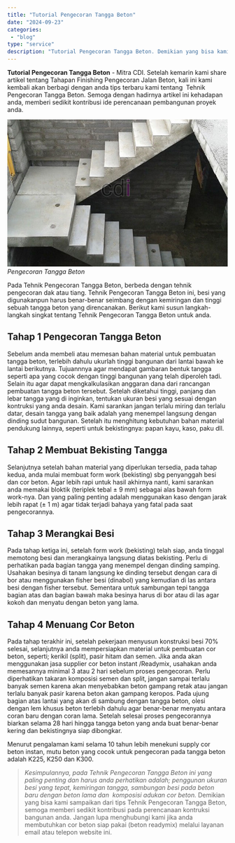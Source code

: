 ```yaml
---
title: "Tutorial Pengecoran Tangga Beton"
date: "2024-09-23"
categories:
 - "blog"
type: "service"
description: "Tutorial Pengecoran Tangga Beton. Demikian yang bisa kami sampaikan dari tips Tehnik Pengecoran Tangga Beton, semoga memberi sedikit kontribusi pada perencan..."
---
```


**Tutorial Pengecoran Tangga Beton** - Mitra CDI. Setelah kemarin kami share artikel tentang Tahapan Finishing Pengecoran Jalan Beton, kali ini kami kembali akan berbagi dengan anda tips terbaru kami tentang  Tehnik Pengecoran Tangga Beton. Semoga dengan hadirnya artikel ini kehadapan anda, memberi sedikit kontribusi ide perencanaan pembangunan proyek anda.

![Pengecoran Tangga Beton](/images/blog/pengecoran-tangga-beton.jpg)
*Pengecoran Tangga Beton*

Pada Tehnik Pengecoran Tangga Beton, berbeda dengan tehnik pengecoran dak atau tiang. Tehnik Pengecoran Tangga Beton ini, besi yang digunakanpun harus benar-benar seimbang dengan kemiringan dan tinggi sebuah tangga beton yang direncanakan. Berikut kami susun langkah-langkah singkat tentang Tehnik Pengecoran Tangga Beton untuk anda.

 ## Tahap 1 Pengecoran Tangga Beton

Sebelum anda membeli atau memesan bahan material untuk pembuatan tangga beton, terlebih dahulu ukurlah tinggi bangunan dari lantai bawah ke lantai berikutnya. Tujuannnya agar mendapat gambaran bentuk tangga seperti apa yang cocok dengan tinggi bangunan yang telah diperoleh tadi. Selain itu agar dapat mengkalkulasikan anggaran dana dari rancangan pembuatan tangga beton tersebut. Setelah diketahui tinggi, panjang dan lebar tangga yang di inginkan, tentukan ukuran besi yang sesuai dengan kontruksi yang anda desain. Kami sarankan jangan terlalu miring dan terlalu datar, desain tangga yang baik adalah yang menempel langsung dengan dinding sudut bangunan. Setelah itu menghitung kebutuhan bahan material pendukung lainnya, seperti untuk bekistingnya: papan kayu, kaso, paku dll.

 ## Tahap 2 Membuat Bekisting Tangga

Selanjutnya setelah bahan material yang diperlukan tersedia, pada tahap kedua, anda mulai membuat form work (bekisting) sbg penyanggah besi dan cor beton. Agar lebih rapi untuk hasil akhirnya nanti, kami sarankan anda memakai bloktik (teriplek tebal ± 9 mm) sebagai alas bawah form work-nya. Dan yang paling penting adalah menggunakan kaso dengan jarak lebih rapat (± 1 m) agar tidak terjadi bahaya yang fatal pada saat pengecorannya.

 ## Tahap 3 Merangkai Besi

Pada tahap ketiga ini, setelah form work (bekisting) telah siap, anda tinggal memotong besi dan merangkainya langsung diatas bekisting. Perlu di perhatikan pada bagian tangga yang menempel dengan dinding samping. Usahakan besinya di tanam langsung ke dinding tersebut dengan cara di bor atau menggunakan fisher besi (dinabol) yang kemudian di las antara besi dengan fisher tersebut. Sementara untuk sambungan tepi tangga bagian atas dan bagian bawah maka besinya harus di bor atau di las agar kokoh dan menyatu dengan beton yang lama.

 ## Tahap 4 Menuang Cor Beton

Pada tahap terakhir ini, setelah pekerjaan menyusun konstruksi besi 70% selesai, selanjutnya anda mempersiapkan material untuk pembuatan cor beton, seperti; kerikil (split), pasir hitam dan semen. Jika anda akan menggunakan jasa supplier cor beton instant /Readymix, usahakan anda memesannya minimal 3 atau 2 hari sebelum proses pengecoran. Perlu diperhatikan takaran komposisi semen dan split, jangan sampai terlalu banyak semen karena akan menyebabkan beton gampang retak atau jangan terlalu banyak pasir karena beton akan gampang keropos. Pada ujung bagian atas lantai yang akan di sambung dengan tangga beton, olesi dengan lem khusus beton terlebih dahulu agar benar-benar menyatu antara coran baru dengan coran lama. Setelah selesai proses pengecorannya biarkan selama 28 hari hingga tangga beton yang anda buat benar-benar kering dan bekistingnya siap dibongkar.

Menurut pengalaman kami selama 10 tahun lebih menekuni supply cor beton instan, mutu beton yang cocok untuk pengecoran pada tangga beton adalah K225, K250 dan K300.

> _Kesimpulannya, pada Tehnik Pengecoran Tangga Beton ini yang paling penting dan harus anda perhatikan adalah; penggunan ukuran besi yang tepat, kemiringan tangga, sambungan besi pada beton baru dengan beton lama dan  komposisi adukan cor beton._
Demikian yang bisa kami sampaikan dari tips Tehnik Pengecoran Tangga Beton, semoga memberi sedikit kontribusi pada perencanaan kontruksi bangunan anda. Jangan lupa menghubungi kami jika anda membutuhkan cor beton siap pakai (beton readymix) melalui layanan email atau telepon website ini.

